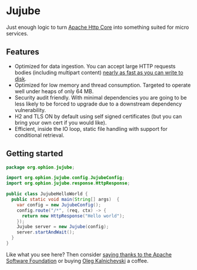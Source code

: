 # Jujube

Just enough logic to turn [Apache Http Core](https://hc.apache.org/httpcomponents-core-ga/index.html) into something suited for micro services.

## Features
* Optimized for data ingestion. You can accept large HTTP requests bodies (including multipart content) [nearly as fast as you can write to disk](https://github.com/rferreira/jujube/tree/master/jujube-benchmark).   
* Optimized for low memory and thread consumption. Targeted to operate well under heaps of only 64 MB.
* Security audit friendly. With minimal dependencies you are going to be less likely to be forced to upgrade due to a downstream dependency vulnerability. 
* H2 and TLS ON by default using self signed certificates (but you can bring your own cert if you would like).
* Efficient, inside the IO loop, static file handling with support for conditional retrieval. 

## Getting started
```java
package org.ophion.jujube;

import org.ophion.jujube.config.JujubeConfig;
import org.ophion.jujube.response.HttpResponse;

public class JujubeHelloWorld {
  public static void main(String[] args)  {
    var config = new JujubeConfig();
    config.route("/*", (req, ctx) -> {
      return new HttpResponse("Hello world");
    });
    Jujube server = new Jujube(config);
    server.startAndWait();
  }
}
```  

Like what you see here? Then consider [saying thanks to the Apache Software Foundation](https://donate.apache.org) or buying [Oleg Kalnichevski](https://github.com/ok2c) a coffee. 
